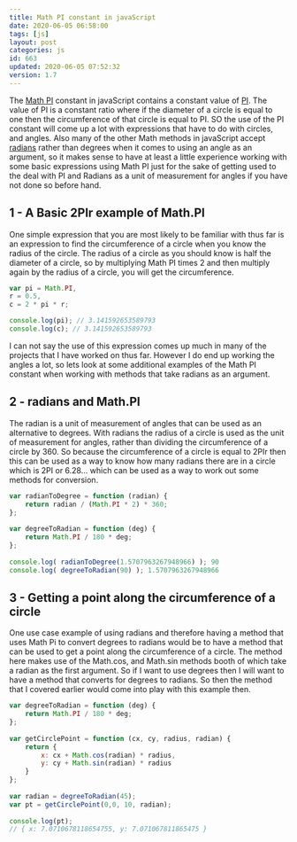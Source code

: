 ```yaml
---
title: Math PI constant in javaScript
date: 2020-06-05 06:58:00
tags: [js]
layout: post
categories: js
id: 663
updated: 2020-06-05 07:52:32
version: 1.7
---
```


The [Math PI](https://developer.mozilla.org/en-US/docs/Web/JavaScript/Reference/Global_Objects/Math/PI) constant in javaScript contains a constant value of [PI](https://en.wikipedia.org/wiki/Pi). The value of PI is a constant ratio where if the diameter of a circle is equal to one then the circumference of that circle is equal to PI. SO the use of the PI constant will come up a lot with expressions that have to do with circles, and angles. Also many of the other Math methods in javaScript accept [radians](https://en.wikipedia.org/wiki/Radian) rather than degrees when it comes to using an angle as an argument, so it makes sense to have at least a little experience working with some basic expressions using Math PI just for the sake of getting used to the deal with PI and Radians as a unit of measurement for angles if you have not done so before hand.

<!-- more -->

## 1 - A Basic 2PIr example of Math.PI

One simple expression that you are most likely to be familiar with thus far is an expression to find the circumference of a circle when you know the radius of the circle. The radius of a circle as you should know is half the diameter of a circle, so by multiplying Math PI times 2 and then multiply again by the radius of a circle, you will get the circumference.

```js
var pi = Math.PI,
r = 0.5,
c = 2 * pi * r;

console.log(pi); // 3.141592653589793
console.log(c); // 3.141592653589793
```

I can not say the use of this expression comes up much in many of the projects that I have worked on thus far. However I do end up working the angles a lot, so lets look at some additional examples of the Math PI constant when working with methods that take radians as an argument.

## 2 - radians and Math.PI

The radian is a unit of measurement of angles that can be used as an alternative to degrees. With radians the radius of a circle is used as the unit of measurement for angles, rather than dividing the circumference of a circle by 360. So because the circumference of a circle is equal to 2PIr then this can be used as a way to know how many radians there are in a circle which is 2PI or 6.28... which can be used as a way to work out some methods for conversion.

```js
var radianToDegree = function (radian) {
    return radian / (Math.PI * 2) * 360;
};
 
var degreeToRadian = function (deg) {
    return Math.PI / 180 * deg;
};
 
console.log( radianToDegree(1.5707963267948966) ); 90
console.log( degreeToRadian(90) ); 1.5707963267948966
```

## 3 - Getting a point along the circumference of a circle

One use case example of using radians and therefore having a method that uses Math Pi to convert degrees to radians would be to have a method that can be used to get a point along the circumference of a circle. The method here makes use of the Math.cos, and Math.sin methods booth of which take a radian as the first argument. So if I want to use degrees then I will want to have a method that converts for degrees to radians. So then the method that I covered earlier would come into play with this example then.

```js
var degreeToRadian = function (deg) {
    return Math.PI / 180 * deg;
};
 
var getCirclePoint = function (cx, cy, radius, radian) {
    return {
        x: cx + Math.cos(radian) * radius,
        y: cy + Math.sin(radian) * radius
    }
};
 
var radian = degreeToRadian(45);
var pt = getCirclePoint(0,0, 10, radian);
 
console.log(pt);
// { x: 7.0710678118654755, y: 7.071067811865475 }
```